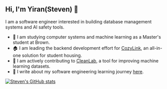 ## Hi, I'm Yiran(Steven) 👋

I am a software engineer interested in building database management systems and AI safety tools.

- 🐻 I am studying computer systems and machine learning as a Master's student at Brown.
- 🏠 I am leading the backend development effort for [CozyLink](https://cozy-link.com/), an all-in-one solution for student housing.
- 🧼 I am actively contributing to [CleanLab](https://cleanlab.ai/), a tool for improving machine learning datasets.
- 📝 I write about my software engineering learning journey [here](https://excessive-sea-d3a.notion.site/82575c9d54d547d5b73273c8bd0af4fe?v=10efecee74c54e5d971a0b4315e323ae&pvs=4).

[![Steven's GitHub stats](https://github-readme-stats.vercel.app/api?username=steven-yiran)](https://github.com/steven-yiran/github-readme-stats)

<!---
Steven-Yiran/Steven-Yiran is a special repository because its `README.md` (this file) appears on your GitHub profile.
You can click the Preview link to take a look at your changes.
--->
